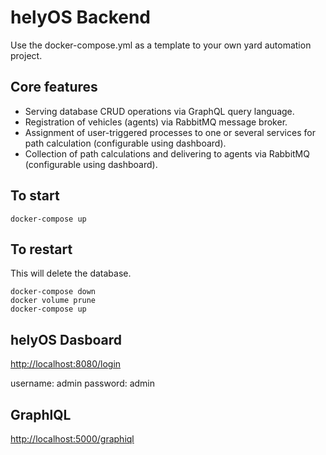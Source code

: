 # helyOS Backend
 Use the docker-compose.yml as a template to your own yard automation project.

 ## Core features
  * Serving database CRUD operations via GraphQL query language.
  * Registration of vehicles (agents) via RabbitMQ message broker.
  * Assignment of user-triggered processes to one or several services for path calculation (configurable using dashboard).
  * Collection of path calculations and delivering to agents via RabbitMQ (configurable using dashboard). 


 ## To start
 
```
docker-compose up
```

 ## To restart
This will delete the database.
```
docker-compose down
docker volume prune
docker-compose up
```

## helyOS Dasboard

[http://localhost:8080/login](http://localhost:8080/login)

username: admin
password: admin


## GraphlQL

[http://localhost:5000/graphiql](http://localhost:5000/graphiql)




<!-- ## Production
<img src="image/Docker_architeture.png" alt="drawing" width="800"/>



## Development
<img src="image/Devarch.png" alt="drawing" width="800"/> -->